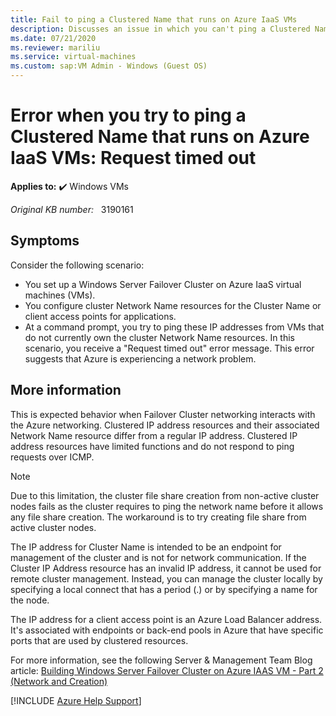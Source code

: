 ```yaml
---
title: Fail to ping a Clustered Name that runs on Azure IaaS VMs
description: Discusses an issue in which you can't ping a Clustered Name that runs on Azure IaaS virtual machines. Provides a resolution.
ms.date: 07/21/2020
ms.reviewer: mariliu
ms.service: virtual-machines
ms.custom: sap:VM Admin - Windows (Guest OS)
---
```

# Error when you try to ping a Clustered Name that runs on Azure IaaS VMs: Request timed out

**Applies to:** :heavy_check_mark: Windows VMs
 
_Original KB number:_ &nbsp; 3190161

## Symptoms

Consider the following scenario:

- You set up a Windows Server Failover Cluster on Azure IaaS virtual machines (VMs).
- You configure cluster Network Name resources for the Cluster Name or client access points for applications.
- At a command prompt, you try to ping these IP addresses from VMs that do not currently own the cluster Network Name resources. In this scenario, you receive a "Request timed out" error message. This error suggests that Azure is experiencing a network problem.

## More information

This is expected behavior when Failover Cluster networking interacts with the Azure networking. Clustered IP address resources and their associated Network Name resource differ from a regular IP address. Clustered IP address resources have limited functions and do not respond to ping requests over ICMP.  
> [!NOTE]
> Due to this limitation, the cluster file share creation from non-active cluster nodes fails as the cluster requires to ping the network name before it allows any file share creation. The workaround is to try creating file share from active cluster nodes.

The IP address for Cluster Name is intended to be an endpoint for management of the cluster and is not for network communication. If the Cluster IP Address resource has an invalid IP address, it cannot be used for remote cluster management. Instead, you can manage the cluster locally by specifying a local connect that has a period (.) or by specifying a name for the node.

The IP address for a client access point is an Azure Load Balancer address. It's associated with endpoints or back-end pools in Azure that have specific ports that are used by clustered resources.

For more information, see the following Server & Management Team Blog article: [Building Windows Server Failover Cluster on Azure IAAS VM - Part 2 (Network and Creation)](https://blogs.technet.microsoft.com/askcore/2015/06/24/building-windows-server-failover-cluster-on-azure-iaas-vm-part-2-network-and-creation/)

[!INCLUDE [Azure Help Support](../../../includes/azure-help-support.md)]
